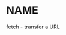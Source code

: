 <!-- Copyright (C) Daniel Stenberg, <daniel@haxx.se>, et al. -->
<!-- SPDX-License-Identifier: fetch -->
# NAME
fetch - transfer a URL
